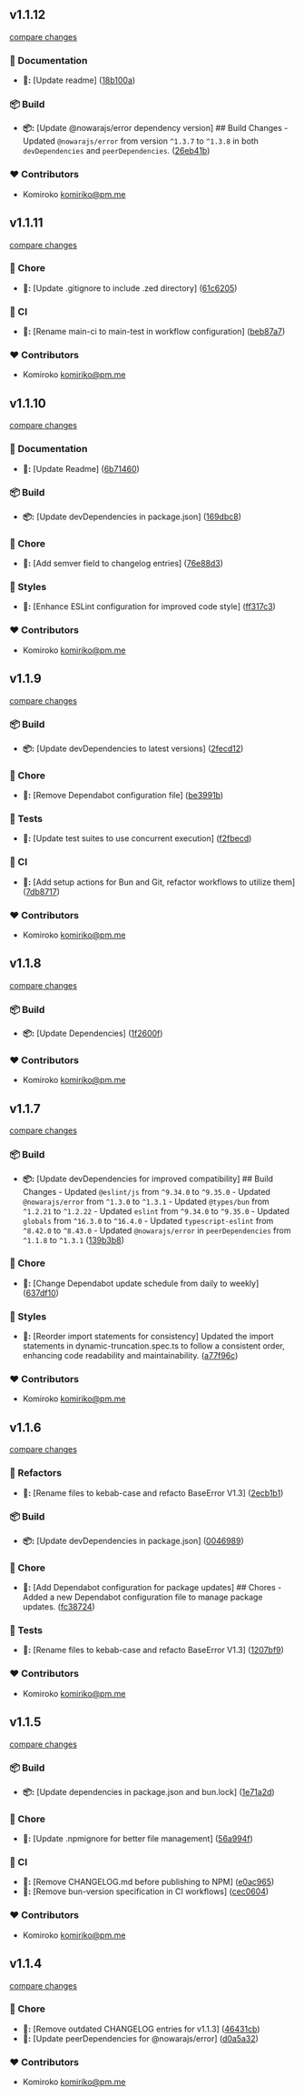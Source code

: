 
## v1.1.12

[compare changes](https://github.com/NowaraJS/totp/compare/v1.1.11...v1.1.12)

### 📖 Documentation

- **📖:** [Update readme] ([18b100a](https://github.com/NowaraJS/totp/commit/18b100a))

### 📦 Build

- **📦:** [Update @nowarajs/error dependency version] ## Build Changes - Updated `@nowarajs/error` from version `^1.3.7` to `^1.3.8` in both `devDependencies` and `peerDependencies`. ([26eb41b](https://github.com/NowaraJS/totp/commit/26eb41b))

### ❤️ Contributors

- Komiroko <komiriko@pm.me>

## v1.1.11

[compare changes](https://github.com/NowaraJS/totp/compare/v1.1.10...v1.1.11)

### 🦉 Chore

- **🦉:** [Update .gitignore to include .zed directory] ([61c6205](https://github.com/NowaraJS/totp/commit/61c6205))

### 🤖 CI

- **🤖:** [Rename main-ci to main-test in workflow configuration] ([beb87a7](https://github.com/NowaraJS/totp/commit/beb87a7))

### ❤️ Contributors

- Komiroko <komiriko@pm.me>

## v1.1.10

[compare changes](https://github.com/NowaraJS/totp/compare/v1.1.9...v1.1.10)

### 📖 Documentation

- **📖:** [Update Readme] ([6b71460](https://github.com/NowaraJS/totp/commit/6b71460))

### 📦 Build

- **📦:** [Update devDependencies in package.json] ([169dbc8](https://github.com/NowaraJS/totp/commit/169dbc8))

### 🦉 Chore

- **🦉:** [Add semver field to changelog entries] ([76e88d3](https://github.com/NowaraJS/totp/commit/76e88d3))

### 🎨 Styles

- **🎨:** [Enhance ESLint configuration for improved code style] ([ff317c3](https://github.com/NowaraJS/totp/commit/ff317c3))

### ❤️ Contributors

- Komiroko <komiriko@pm.me>

## v1.1.9

[compare changes](https://github.com/NowaraJS/totp/compare/v1.1.8...v1.1.9)

### 📦 Build

- **📦:** [Update devDependencies to latest versions] ([2fecd12](https://github.com/NowaraJS/totp/commit/2fecd12))

### 🦉 Chore

- **🦉:** [Remove Dependabot configuration file] ([be3991b](https://github.com/NowaraJS/totp/commit/be3991b))

### 🧪 Tests

- **🧪:** [Update test suites to use concurrent execution] ([f2fbecd](https://github.com/NowaraJS/totp/commit/f2fbecd))

### 🤖 CI

- **🤖:** [Add setup actions for Bun and Git, refactor workflows to utilize them] ([7db8717](https://github.com/NowaraJS/totp/commit/7db8717))

### ❤️ Contributors

- Komiroko <komiriko@pm.me>

## v1.1.8

[compare changes](https://github.com/NowaraJS/totp/compare/v1.1.7...v1.1.8)

### 📦 Build

- **📦:** [Update Dependencies] ([1f2600f](https://github.com/NowaraJS/totp/commit/1f2600f))

### ❤️ Contributors

- Komiroko <komiriko@pm.me>

## v1.1.7

[compare changes](https://github.com/NowaraJS/totp/compare/v1.1.6...v1.1.7)

### 📦 Build

- **📦:** [Update devDependencies for improved compatibility] ## Build Changes - Updated `@eslint/js` from `^9.34.0` to `^9.35.0` - Updated `@nowarajs/error` from `^1.3.0` to `^1.3.1` - Updated `@types/bun` from `^1.2.21` to `^1.2.22` - Updated `eslint` from `^9.34.0` to `^9.35.0` - Updated `globals` from `^16.3.0` to `^16.4.0` - Updated `typescript-eslint` from `^8.42.0` to `^8.43.0` - Updated `@nowarajs/error` in `peerDependencies` from `^1.1.8` to `^1.3.1` ([139b3b8](https://github.com/NowaraJS/totp/commit/139b3b8))

### 🦉 Chore

- **🦉:** [Change Dependabot update schedule from daily to weekly] ([637df10](https://github.com/NowaraJS/totp/commit/637df10))

### 🎨 Styles

- **🎨:** [Reorder import statements for consistency] Updated the import statements in dynamic-truncation.spec.ts to follow a consistent order, enhancing code readability and maintainability. ([a77f96c](https://github.com/NowaraJS/totp/commit/a77f96c))

### ❤️ Contributors

- Komiroko <komiriko@pm.me>

## v1.1.6

[compare changes](https://github.com/NowaraJS/totp/compare/v1.1.5...v1.1.6)

### 🧹 Refactors

- **🧹:** [Rename files to kebab-case and refacto BaseError V1.3] ([2ecb1b1](https://github.com/NowaraJS/totp/commit/2ecb1b1))

### 📦 Build

- **📦:** [Update devDependencies in package.json] ([0046989](https://github.com/NowaraJS/totp/commit/0046989))

### 🦉 Chore

- **🦉:** [Add Dependabot configuration for package updates] ## Chores - Added a new Dependabot configuration file to manage package updates. ([fc38724](https://github.com/NowaraJS/totp/commit/fc38724))

### 🧪 Tests

- **🧪:** [Rename files to kebab-case and refacto BaseError V1.3] ([1207bf9](https://github.com/NowaraJS/totp/commit/1207bf9))

### ❤️ Contributors

- Komiroko <komiriko@pm.me>

## v1.1.5

[compare changes](https://github.com/NowaraJS/totp/compare/v1.1.4...v1.1.5)

### 📦 Build

- **📦:** [Update dependencies in package.json and bun.lock] ([1e71a2d](https://github.com/NowaraJS/totp/commit/1e71a2d))

### 🦉 Chore

- **🦉:** [Update .npmignore for better file management] ([56a994f](https://github.com/NowaraJS/totp/commit/56a994f))

### 🤖 CI

- **🤖:** [Remove CHANGELOG.md before publishing to NPM] ([e0ac965](https://github.com/NowaraJS/totp/commit/e0ac965))
- **🤖:** [Remove bun-version specification in CI workflows] ([cec0604](https://github.com/NowaraJS/totp/commit/cec0604))

### ❤️ Contributors

- Komiroko <komiriko@pm.me>

## v1.1.4

[compare changes](https://github.com/NowaraJS/totp/compare/v1.1.3...v1.1.4)

### 🦉 Chore

- **🦉:** [Remove outdated CHANGELOG entries for v1.1.3] ([46431cb](https://github.com/NowaraJS/totp/commit/46431cb))
- **🦉:** [Update peerDependencies for @nowarajs/error] ([d0a5a32](https://github.com/NowaraJS/totp/commit/d0a5a32))

### ❤️ Contributors

- Komiroko <komiriko@pm.me>

